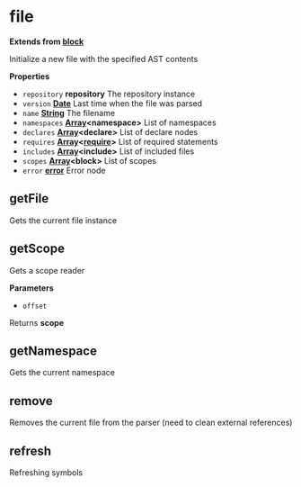 <!-- Generated by documentation.js. Update this documentation by updating the source code. -->

# file

**Extends from [block](BLOCK.md)**

Initialize a new file with the specified AST contents

**Properties**

-   `repository` **repository** The repository instance
-   `version` **[Date](https://developer.mozilla.org/en-US/docs/Web/JavaScript/Reference/Global_Objects/Date)** Last time when the file was parsed
-   `name` **[String](https://developer.mozilla.org/en-US/docs/Web/JavaScript/Reference/Global_Objects/String)** The filename
-   `namespaces` **[Array](https://developer.mozilla.org/en-US/docs/Web/JavaScript/Reference/Global_Objects/Array)&lt;namespace>** List of namespaces
-   `declares` **[Array](https://developer.mozilla.org/en-US/docs/Web/JavaScript/Reference/Global_Objects/Array)&lt;declare>** List of declare nodes
-   `requires` **[Array](https://developer.mozilla.org/en-US/docs/Web/JavaScript/Reference/Global_Objects/Array)&lt;[require](https://nodejs.org/api/globals.html#globals_require)>** List of required statements
-   `includes` **[Array](https://developer.mozilla.org/en-US/docs/Web/JavaScript/Reference/Global_Objects/Array)&lt;include>** List of included files
-   `scopes` **[Array](https://developer.mozilla.org/en-US/docs/Web/JavaScript/Reference/Global_Objects/Array)&lt;block>** List of scopes
-   `error` **[error](https://developer.mozilla.org/en-US/docs/Web/JavaScript/Reference/Global_Objects/Error)** Error node

## getFile

Gets the current file instance

## getScope

Gets a scope reader

**Parameters**

-   `offset`  

Returns **scope** 

## getNamespace

Gets the current namespace

## remove

Removes the current file from the parser (need to clean external references)

## refresh

Refreshing symbols
